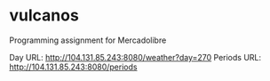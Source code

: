 # vulcanos
Programming assignment for Mercadolibre

Day URL: <a href="http://104.131.85.243:8080/weather?day=270" target="_blank">http://104.131.85.243:8080/weather?day=270</a>
Periods URL: <a href="http://104.131.85.243:8080/periods" target="_blank">http://104.131.85.243:8080/periods</a>
